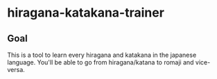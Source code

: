 # hiragana-katakana-trainer

## Goal

This is a tool to learn every hiragana and katakana in the japanese language.
You'll be able to go from hiragana/katana to romaji and vice-versa.
